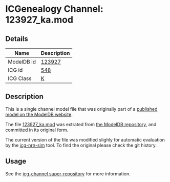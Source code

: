# ICGenealogy Channel: 123927\_ka.mod

## Details

Name | Description
---- | -----------
ModelDB id | [123927](http://senselab.med.yale.edu/ModelDB/ShowModel.cshtml?model=123927)
ICG id | [548](http://icg.neurotheory.ox.ac.uk/channels/1/548)
ICG Class | [K](http://icg.neurotheory.ox.ac.uk/channels/1)

## Description

This is a single channel model file that was originally part of a [published model on the ModelDB website](http://senselab.med.yale.edu/mModelDB/ShowModel.cshtml?model=123927).


The file [123927\_ka.mod](123927_ka.mod) was extrated from [the ModelDB repository](http://senselab.med.yale.edu/ModelDB/ShowModel.cshtml?model=123927), and committed in its original form.

The current version of the file was modified slighly for automatic evaluation by the [icg-nrn-sim](https://github.com/icgenealogy/icg-nrn-sim) tool. To find the original please check the git history.


## Usage

See the [icg-channel super-repository](https://github.com/icgenealogy/icg-channels) for more information.